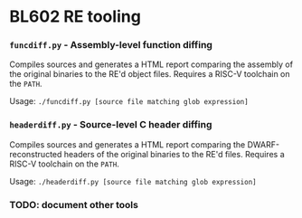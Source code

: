 # BL602 RE tooling

### `funcdiff.py` - Assembly-level function diffing

Compiles sources and generates a HTML report comparing the assembly of the original binaries to the RE'd object files.
Requires a RISC-V toolchain on the `PATH`.

Usage: `./funcdiff.py [source file matching glob expression]`

### `headerdiff.py` - Source-level C header diffing

Compiles sources and generates a HTML report comparing the DWARF-reconstructed headers of the original binaries to the RE'd files.
Requires a RISC-V toolchain on the `PATH`.

Usage: `./headerdiff.py [source file matching glob expression]`

### **TODO**: document other tools
